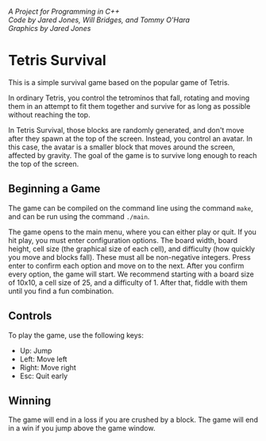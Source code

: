 *A Project for Programming in C++*  
*Code by Jared Jones, Will Bridges, and Tommy O'Hara*  
*Graphics by Jared Jones*

# Tetris Survival

This is a simple survival game based on the popular game of Tetris.

In ordinary Tetris, you control the tetrominos that fall, rotating and moving them in an attempt to fit them together and survive for as long as possible without reaching the top.

In Tetris Survival, those blocks are randomly generated, and don't move after they spawn at the top of the screen. Instead, you control an avatar. In this case, the avatar is a smaller block that moves around the screen, affected by gravity. The goal of the game is to survive long enough to reach the top of the screen.

## Beginning a Game

The game can be compiled on the command line using the command `make`, and can be run using the command `./main`.

The game opens to the main menu, where you can either play or quit. If you hit play, you must enter configuration options. The board width, board height, cell size (the graphical size of each cell), and difficulty (how quickly you move and blocks fall). These must all be non-negative integers. Press enter to confirm each option and move on to the next. After you confirm every option, the game will start. We recommend starting with a board size of 10x10, a cell size of 25, and a difficulty of 1. After that, fiddle with them until you find a fun combination.

## Controls

To play the game, use the following keys:
- Up: Jump
- Left: Move left
- Right: Move right
- Esc: Quit early

## Winning

The game will end in a loss if you are crushed by a block. The game will end in a win if you jump above the game window.
